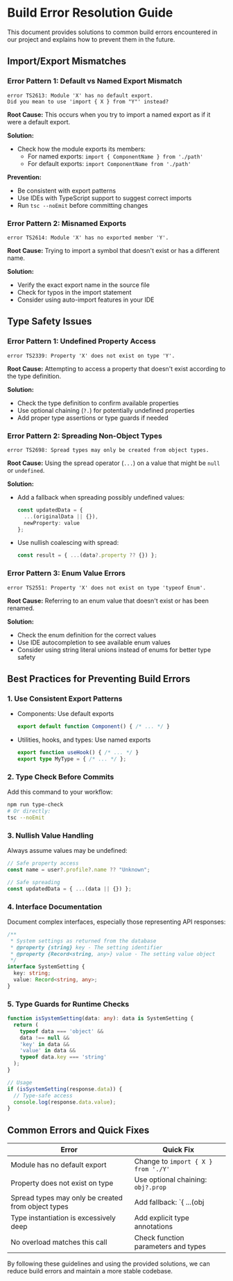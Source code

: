 
# Build Error Resolution Guide

This document provides solutions to common build errors encountered in our project and explains how to prevent them in the future.

## Import/Export Mismatches

### Error Pattern 1: Default vs Named Export Mismatch

```
error TS2613: Module 'X' has no default export. 
Did you mean to use 'import { X } from "Y"' instead?
```

**Root Cause:**
This occurs when you try to import a named export as if it were a default export.

**Solution:**
- Check how the module exports its members:
  - For named exports: `import { ComponentName } from './path'`
  - For default exports: `import ComponentName from './path'`

**Prevention:**
- Be consistent with export patterns
- Use IDEs with TypeScript support to suggest correct imports
- Run `tsc --noEmit` before committing changes

### Error Pattern 2: Misnamed Exports

```
error TS2614: Module 'X' has no exported member 'Y'.
```

**Root Cause:**
Trying to import a symbol that doesn't exist or has a different name.

**Solution:**
- Verify the exact export name in the source file
- Check for typos in the import statement
- Consider using auto-import features in your IDE

## Type Safety Issues

### Error Pattern 1: Undefined Property Access

```
error TS2339: Property 'X' does not exist on type 'Y'.
```

**Root Cause:**
Attempting to access a property that doesn't exist according to the type definition.

**Solution:**
- Check the type definition to confirm available properties
- Use optional chaining (`?.`) for potentially undefined properties
- Add proper type assertions or type guards if needed

### Error Pattern 2: Spreading Non-Object Types

```
error TS2698: Spread types may only be created from object types.
```

**Root Cause:**
Using the spread operator (`...`) on a value that might be `null` or `undefined`.

**Solution:**
- Add a fallback when spreading possibly undefined values:
  ```typescript
  const updatedData = { 
    ...(originalData || {}),
    newProperty: value
  };
  ```
- Use nullish coalescing with spread:
  ```typescript
  const result = { ...(data?.property ?? {}) };
  ```

### Error Pattern 3: Enum Value Errors

```
error TS2551: Property 'X' does not exist on type 'typeof Enum'.
```

**Root Cause:**
Referring to an enum value that doesn't exist or has been renamed.

**Solution:**
- Check the enum definition for the correct values
- Use IDE autocompletion to see available enum values
- Consider using string literal unions instead of enums for better type safety

## Best Practices for Preventing Build Errors

### 1. Use Consistent Export Patterns

- Components: Use default exports
  ```typescript
  export default function Component() { /* ... */ }
  ```
- Utilities, hooks, and types: Use named exports
  ```typescript
  export function useHook() { /* ... */ }
  export type MyType = { /* ... */ };
  ```

### 2. Type Check Before Commits

Add this command to your workflow:
```bash
npm run type-check
# Or directly:
tsc --noEmit
```

### 3. Nullish Value Handling

Always assume values may be undefined:
```typescript
// Safe property access
const name = user?.profile?.name ?? "Unknown";

// Safe spreading
const updatedData = { ...(data || {}) };
```

### 4. Interface Documentation

Document complex interfaces, especially those representing API responses:
```typescript
/**
 * System settings as returned from the database
 * @property {string} key - The setting identifier
 * @property {Record<string, any>} value - The setting value object
 */
interface SystemSetting {
  key: string;
  value: Record<string, any>;
}
```

### 5. Type Guards for Runtime Checks

```typescript
function isSystemSetting(data: any): data is SystemSetting {
  return (
    typeof data === 'object' &&
    data !== null &&
    'key' in data &&
    'value' in data &&
    typeof data.key === 'string'
  );
}

// Usage
if (isSystemSetting(response.data)) {
  // Type-safe access
  console.log(response.data.value);
}
```

## Common Errors and Quick Fixes

| Error | Quick Fix |
|-------|-----------|
| Module has no default export | Change to `import { X } from './Y'` |
| Property does not exist on type | Use optional chaining: `obj?.prop` |
| Spread types may only be created from object types | Add fallback: `{ ...(obj || {}) }` |
| Type instantiation is excessively deep | Add explicit type annotations |
| No overload matches this call | Check function parameters and types |

By following these guidelines and using the provided solutions, we can reduce build errors and maintain a more stable codebase.
